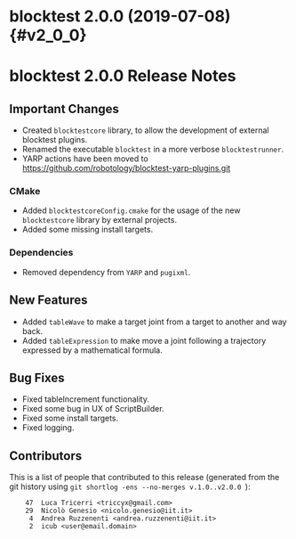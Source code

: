 blocktest 2.0.0 (2019-07-08)                                           {#v2_0_0}
===========================


blocktest 2.0.0 Release Notes
============================



Important Changes
-----------------

- Created `blocktestcore` library, to allow the development of external
  blocktest plugins.
- Renamed the executable `blocktest` in a more verbose `blocktestrunner`.
- YARP actions have been moved to https://github.com/robotology/blocktest-yarp-plugins.git

### CMake

- Added `blocktestcoreConfig.cmake` for the usage of the new `blocktestcore`
  library by external projects.
- Added some missing install targets.

### Dependencies

- Removed dependency from `YARP` and `pugixml`.

New Features
------------

- Added `tableWave` to make a target joint from a target to another and way back.
- Added `tableExpression` to make move a joint following a trajectory expressed
  by a mathematical formula.

Bug Fixes
---------

- Fixed tableIncrement functionality.
- Fixed some bug in UX of ScriptBuilder.
- Fixed some install targets.
- Fixed logging.


Contributors
------------

This is a list of people that contributed to this release (generated from the
git history using `git shortlog -ens --no-merges v.1.0..v2.0.0 `):

```
    47  Luca Tricerri <triccyx@gmail.com>
    29  Nicolò Genesio <nicolo.genesio@iit.it>
     4  Andrea Ruzzenenti <andrea.ruzzenenti@iit.it>
     2  icub <user@email.domain>
```
